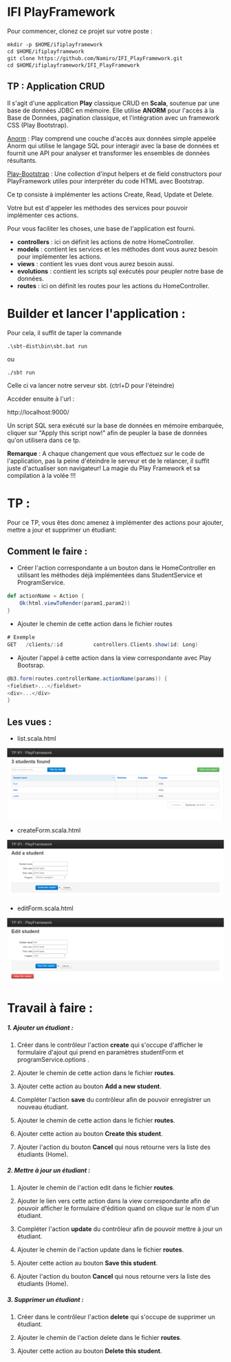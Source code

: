 # IFI PlayFramework

Pour commencer, clonez ce projet sur votre poste :
```
mkdir -p $HOME/ifiplayframework
cd $HOME/ifiplayframework
git clone https://github.com/Namiro/IFI_PlayFramework.git
cd $HOME/ifiplayframework/IFI_PlayFramework
```

## TP : Application CRUD
  Il s'agit d'une application **Play** classique CRUD en **Scala**, soutenue par une base de données JDBC en mémoire. Elle utilise **ANORM** pour l'accès à la Base de Données, pagination classique, et l'intégration avec un framework CSS (Play Bootstrap).

  [Anorm](https://cchantep.github.io/anorm/) : Play comprend une couche d'accès aux données simple appelée Anorm qui utilise le langage SQL pour interagir avec la base de données et fournit une API pour analyser et transformer les ensembles de données résultants.

  [Play-Bootstrap](https://adrianhurt.github.io/play-bootstrap/) : Une collection d'input helpers et de field constructors pour PlayFramework utiles pour interpréter du code HTML avec Bootstrap.

Ce tp consiste à implémenter les actions Create, Read, Update et Delete.

Votre but est d'appeler les méthodes des services pour pouvoir implémenter ces actions.

Pour vous faciliter les choses, une base de l'application est fourni.

* **controllers** : ici on définit les actions de notre HomeController.
* **models** : contient les services et les méthodes dont vous aurez besoin pour implémenter les actions.
* **views** : contient les vues dont vous aurez besoin aussi.
* **evolutions** : contient les scripts sql exécutés pour peupler notre base de données.
* **routes** : ici on définit les routes pour les actions du HomeController.


# Builder et lancer l'application :

Pour cela, il suffit de taper la commande
```
.\sbt-dist\bin\sbt.bat run
```
ou
```
./sbt run
```

Celle ci va lancer notre serveur sbt. (ctrl+D pour l'éteindre)

Accéder ensuite à l'url :

http://localhost:9000/

Un script SQL sera exécuté sur la base de données en mémoire embarquée, cliquer sur "Apply this script now!" afin de peupler la base de données qu'on utilisera dans ce tp.

**Remarque** : A chaque changement que vous effectuez sur le code de l'application, pas la peine d'éteindre le serveur et de le relancer, il suffit juste d'actualiser son navigateur! La magie du Play Framework et sa compilation à la volée !!!

# TP :

Pour ce TP, vous êtes donc amenez à implémenter des actions pour ajouter, mettre a jour et supprimer un étudiant:

## Comment le faire :
* Créer l'action correspondante a un bouton dans le HomeController en utilisant les méthodes déjà implémentées dans StudentService et ProgramService.

```scala
def actionName = Action {
	Ok(html.viewToRender(param1,param2))
}
```

* Ajouter le chemin de cette action dans le fichier routes
```scala
# Exemple
GET   /clients/:id          controllers.Clients.show(id: Long)
```
* Ajouter l'appel à cette action dans la view correspondante avec Play Bootsrap.
```scala
@b3.form(routes.controllerName.actionName(params)) {
<fieldset>...</fieldset>
<div>...</div>
}
```

## Les vues :

* list.scala.html

![alt text](https://github.com/Namiro/IFI_PlayFramework/blob/master/ressources/application.PNG "list.scala.html")

* createForm.scala.html

![alt text](https://github.com/Namiro/IFI_PlayFramework/blob/master/ressources/add.PNG "createForm.scala.html")

* editForm.scala.html

![alt text](https://github.com/Namiro/IFI_PlayFramework/blob/master/ressources/EditDelete.PNG "editForm.scala.html")

# Travail à faire :

##### 1. Ajouter un étudiant :

1. Créer dans le contrôleur l'action **create** qui s'occupe d'afficher le formulaire d'ajout qui prend en paramètres studentForm et programService.options .

2. Ajouter le chemin de cette action dans le fichier **routes**.

3. Ajouter cette action au bouton **Add a new student**.

4. Compléter l'action **save** du contrôleur afin de pouvoir enregistrer un nouveau étudiant.

5. Ajouter le chemin de cette action dans le fichier **routes**.

6. Ajouter cette action au bouton **Create this student**.

7. Ajouter l'action du bouton **Cancel** qui nous retourne vers la liste des étudiants (Home).

##### 2. Mettre à jour un étudiant :

1. Ajouter le chemin de l'action edit dans le fichier **routes**.

2. Ajouter le lien vers cette action dans la view correspondante afin de pouvoir afficher le formulaire d'édition quand on clique sur le nom d'un étudiant.

3. Compléter l'action **update** du contrôleur afin de pouvoir mettre à jour un étudiant.

4. Ajouter le chemin de l'action update dans le fichier **routes**.

5. Ajouter cette action au bouton **Save this student**.

6. Ajouter l'action du bouton **Cancel** qui nous retourne vers la liste des étudiants (Home).

##### 3. Supprimer un étudiant :

1. Créer dans le contrôleur l'action **delete** qui s'occupe de supprimer un étudiant.

2. Ajouter le chemin de l'action delete dans le fichier **routes**.

3. Ajouter cette action au bouton **Delete this student**.
